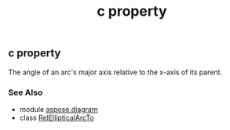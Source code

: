 ﻿---
title: c property
second_title: Aspose.Diagram for Python via .NET API References
description: 
type: docs
weight: 60
url: /python-net/aspose.diagram/relellipticalarcto/c/
is_root: false
---

## c property


The angle of an arc's major axis relative to the x-axis of its parent.

### See Also
* module [aspose.diagram](../../)
* class [RelEllipticalArcTo](/diagram/python-net/aspose.diagram/relellipticalarcto)
